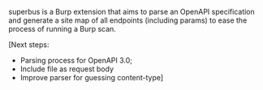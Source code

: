 superbus is a Burp extension that aims to parse an OpenAPI specification and generate a site map of all endpoints (including params) to ease the process of running a Burp scan.

[Next steps: 
 - Parsing process for OpenAPI 3.0;
 - Include file as request body
 - Improve parser for guessing content-type]
